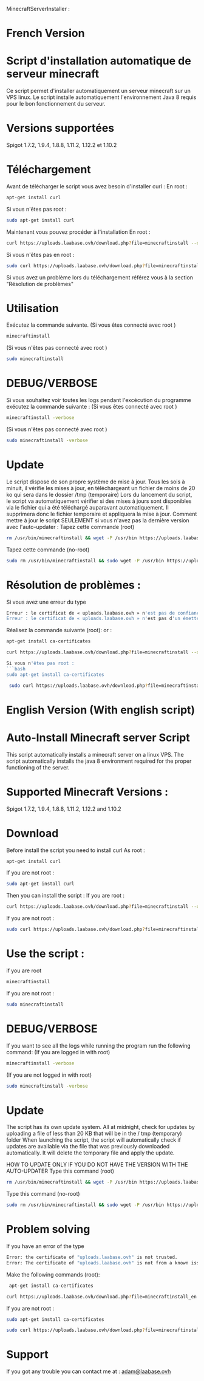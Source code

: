 MinecraftServerInstaller :

# French Version

# Script d'installation automatique de serveur minecraft
Ce script permet d'installer automatiquement un serveur minecraft sur un VPS linux. Le script installe automatiquement l'environnement Java 8 requis pour le bon fonctionnement du serveur. 

# Versions supportées 
Spigot 1.7.2, 1.9.4, 1.8.8, 1.11.2, 1.12.2 et 1.10.2

# Téléchargement
Avant de télécharger le script vous avez besoin d'installer curl :
En root :
```bash
apt-get install curl
```

Si vous n'êtes pas root : 
```bash
sudo apt-get install curl
```

Maintenant vous pouvez procéder à l'installation 
En root : 
```bash
curl https://uploads.laabase.ovh/download.php?file=minecraftinstall --output /usr/bin/minecraftinstall && chmod 0777 /usr/bin/minecraftinstall

```

Si vous n'êtes pas en root : 
```bash
sudo curl https://uploads.laabase.ovh/download.php?file=minecraftinstall --output /usr/bin/minecraftinstall && chmod 0777 /usr/bin/minecraftinstall
```

Si vous avez un problème lors du téléchargement référez vous à la section "Résolution de problèmes"

# Utilisation
Exécutez la commande suivante.
(Si vous êtes connecté avec root ) 
```bash
minecraftinstall
```

(Si vous n'êtes pas connecté avec root )

```bash
sudo minecraftinstall
```

# DEBUG/VERBOSE

Si vous souhaitez voir toutes les logs pendant l'excécution du programme exécutez la commande suivante :
(Si vous êtes connecté avec root ) 
```bash
minecraftinstall -verbose
```
(Si vous n'êtes pas connecté avec root )

```bash
sudo minecraftinstall -verbose
```
# Update

Le script dispose de son propre système de mise à jour. Tous les sois à minuit, il vérifie les mises à jour, en téléchargeant un fichier de moins de 20 ko qui sera dans le dossier /tmp (temporaire)
Lors du lancement du script, le script va automatiquement vérifier si des mises à jours sont disponibles via le fichier qui a été téléchargé auparavant automatiquement.
Il supprimera donc le fichier temporaire et appliquera la mise à jour.
Comment mettre à jour le script SEULEMENT si vous n'avez pas la dernière version avec l'auto-updater :
Tapez cette commande (root)
``` bash
rm /usr/bin/minecraftinstall && wget -P /usr/bin https://uploads.laabase.ovh/minecraftinstall && chmod 0777 /usr/bin/minecraftinstall 
```

Tapez cette commande (no-root)
```bash
sudo rm /usr/bin/minecraftinstall && sudo wget -P /usr/bin https://uploads.laabase.ovh/minecraftinstall && sudo chmod 0777 /usr/bin/minecraftinstall
```


# Résolution de problèmes :

Si vous avez une erreur du type  
```bash
Erreur : le certificat de « uploads.laabase.ovh » n'est pas de confiance.
Erreur : le certificat de « uploads.laabase.ovh » n'est pas d'un émetteur connu.
``` 
Réalisez la commande suivante (root): 
or : 
```bash
apt-get install ca-certificates
``` 

```bash
curl https://uploads.laabase.ovh/download.php?file=minecraftinstall --output /usr/bin/minecraftinstall && chmod 0777 /usr/bin/minecraftinstall``` 

Si vous n'êtes pas root : 
```bash
sudo apt-get install ca-certificates
``` 

```bash
 sudo curl https://uploads.laabase.ovh/download.php?file=minecraftinstall --output /usr/bin/minecraftinstall && chmod 0777 /usr/bin/minecraftinstall
 ``` 

# English Version (With english script)

# Auto-Install Minecraft server Script
This script automatically installs a minecraft server on a linux VPS. The script automatically installs the java 8 environment required for the proper functioning of the server.

# Supported Minecraft Versions : 

Spigot 1.7.2, 1.9.4, 1.8.8, 1.11.2, 1.12.2 and 1.10.2

# Download

Before install the script you need to install curl 
As root :
```bash
apt-get install curl
```

If you are not root :
```bash
sudo apt-get install curl
```
Then you can install the script : 
If you are root : 
```bash
curl https://uploads.laabase.ovh/download.php?file=minecraftinstall --output /usr/bin/minecraftinstall && chmod 0777 /usr/bin/minecraftinstall
```

If you are not root : 

```bash
sudo curl https://uploads.laabase.ovh/download.php?file=minecraftinstall --output /usr/bin/minecraftinstall && chmod 0777 /usr/bin/minecraftinstall
```

# Use the script : 

if you are root
```bash
minecraftinstall
```

If you are not root : 

```bash
sudo minecraftinstall
``` 

# DEBUG/VERBOSE

If you want to see all the logs while running the program run the following command:
(If you are logged in with root)

```bash
minecraftinstall -verbose
```
(If you are not logged in with root)

```bash
sudo minecraftinstall -verbose
```
# Update

The script has its own update system. All at midnight, check for updates by uploading a file of less than 20 KB that will be in the / tmp (temporary) folder
When launching the script, the script will automatically check if updates are available via the file that was previously downloaded automatically.
It will delete the temporary file and apply the update.

HOW TO UPDATE ONLY IF YOU DO NOT HAVE THE VERSION WITH THE AUTO-UPDATER
Type this command (root)
``` bash
rm /usr/bin/minecraftinstall && wget -P /usr/bin https://uploads.laabase.ovh/en/minecraftinstall && chmod 0777 /usr/bin/minecraftinstall 
```

Type this command (no-root)
```bash
sudo rm /usr/bin/minecraftinstall && sudo wget -P /usr/bin https://uploads.laabase.ovh/en/minecraftinstall && sudo chmod 0777 /usr/bin/minecraftinstall
```
# Problem solving

If you have an error of the type
```bash
Error: the certificate of "uploads.laabase.ovh" is not trusted.
Error: The certificate of "uploads.laabase.ovh" is not from a known issuer.
```
Make the following commands (root):
```bash
 apt-get install ca-certificates
``` 
```bash
curl https://uploads.laabase.ovh/download.php?file=minecraftinstall_en --output /usr/bin/minecraftinstall && chmod 0777 /usr/bin/minecraftinstall
``` 
If you are not root : 
```bash
sudo apt-get install ca-certificates
``` 

```bash
sudo curl https://uploads.laabase.ovh/download.php?file=minecraftinstall_en --output /usr/bin/minecraftinstall && chmod 0777 /usr/bin/minecraftinstall
```
# Support

If you got any trouble you can contact me at : adam@laabase.ovh

